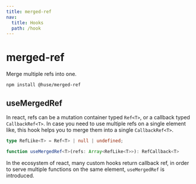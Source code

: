```yaml
---
title: merged-ref
nav:
  title: Hooks
  path: /hook
---
```


# merged-ref

Merge multiple refs into one.

```shell
npm install @huse/merged-ref
```

## useMergedRef

In react, refs can be a mutation container typed `Ref<T>`, or a callback typed `CallbackRef<T>`.
In case you need to use multiple refs on a single element like, this hook helps you to merge them into a single `CallbackRef<T>`.

```typescript
type RefLike<T> = Ref<T> | null | undefined;

function useMergedRef<T>(refs: Array<RefLike<T>>): RefCallback<T>
```

In the ecosystem of react, many custom hooks return callback ref, in order to serve multiple functions on the same element,
`useMergedRef` is introduced.

<code src="./demo/useMergedRef.tsx">
